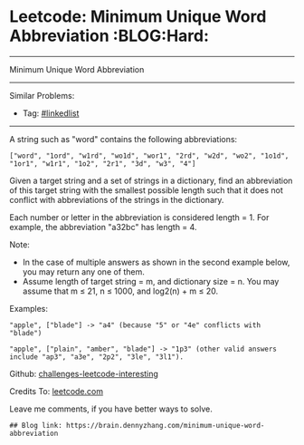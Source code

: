 # Leetcode: Minimum Unique Word Abbreviation     :BLOG:Hard:


---

Minimum Unique Word Abbreviation  

---

Similar Problems:  
-   Tag: [#linkedlist](https://brain.dennyzhang.com/tag/linkedlist)

---

A string such as "word" contains the following abbreviations:  

    ["word", "1ord", "w1rd", "wo1d", "wor1", "2rd", "w2d", "wo2", "1o1d", "1or1", "w1r1", "1o2", "2r1", "3d", "w3", "4"]

Given a target string and a set of strings in a dictionary, find an abbreviation of this target string with the smallest possible length such that it does not conflict with abbreviations of the strings in the dictionary.  

Each number or letter in the abbreviation is considered length = 1. For example, the abbreviation "a32bc" has length = 4.  

Note:  
-   In the case of multiple answers as shown in the second example below, you may return any one of them.
-   Assume length of target string = m, and dictionary size = n. You may assume that m ≤ 21, n ≤ 1000, and log2(n) + m ≤ 20.

Examples:  

    "apple", ["blade"] -> "a4" (because "5" or "4e" conflicts with "blade")
    
    "apple", ["plain", "amber", "blade"] -> "1p3" (other valid answers include "ap3", "a3e", "2p2", "3le", "3l1").

Github: [challenges-leetcode-interesting](https://github.com/DennyZhang/challenges-leetcode-interesting/tree/master/minimum-unique-word-abbreviation)  

Credits To: [leetcode.com](https://leetcode.com/problems/minimum-unique-word-abbreviation/description/)  

Leave me comments, if you have better ways to solve.  

    ## Blog link: https://brain.dennyzhang.com/minimum-unique-word-abbreviation